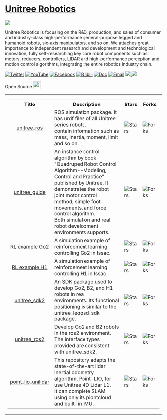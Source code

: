 # [Unitree Robotics](https://www.unitree.com)

<img src="https://oss-global-cdn.unitree.com/static/43970428169e40dc9176daadbbbb0a39_510x128.png" align="center">

Unitree Robotics is focusing on the R&D, production, and sales of consumer and industry-class high-performance general-purpose legged and humanoid robots, six-axis manipulators, and so on. We attaches great importance to independent research and development and technological innovation, fully self-researching key core robot components such as motors, reducers, controllers, LIDAR and high-performance perception and motion control algorithms, integrating the entire robotics industry chain.

[![Twitter](https://img.shields.io/badge/-Twitter-1ca0f1?style=flat&labelColor=1ca0f1&logo=twitter&logoColor=white)](https://twitter.com/UnitreeRobotics)
[![YouTube](https://img.shields.io/badge/YouTube-ff0000?style=flat&logo=youtube&logoColor=white)](https://www.youtube.com/channel/UCsMbp4V8oxzHCMdOUP-3oWw/featured)
[![Facebook](https://img.shields.io/badge/facebook-%231877F2?style=flat&labelColor=231877F2&logo=facebook&logoColor=white)](http://www.facebook.com/UnitreeRobotics)
[![Bilibili](https://img.shields.io/badge/-bilibili-ff69b4?style=flat&labelColor=ff69b4&logo=bilibili&logoColor=white)](https://space.bilibili.com/521974986)
[![Doc](https://img.shields.io/badge/Doc-FFA500?style=flat&logo=rss&logoColor=white)](https://support.unitree.com/main)
[![Email](https://img.shields.io/badge/-Email-c14438?style=flat&logo=Gmail&logoColor=white)](mailto:Laikago@unitree.cc)
<a href="https://github.com/unitreerobotics">
<img src="https://badges.strrl.dev/years/unitreerobotics?style=flat-square&logo=github">
</a>
<a href="https://github.com/unitreerobotics?tab=repositories">
<img src="https://badges.strrl.dev/repos/unitreerobotics?style=flat-square&logo=github">
</a>


<table><tbody>
<tr> Open Source <img src="https://149753425.v2.pressablecdn.com/wp-content/uploads/2009/06/osi_symbol_100X100_0.png" width=25 height=25 style="vertical-align:bottom;"></tr>
<tr><td colspan="1" rowspan="4">

<table class="table table-striped table-bordered table-vcenter"/>
    <tbody>
    <tr><th> Title </th> <th>Description</th> <th>Stars</th> <th>Forks</th></tr>
    <tr>
        <td align="center" ><a href="https://github.com/unitreerobotics/unitree_ros"> unitree_ros </a></td>
        <td>  ROS simulation package. It has urdf files of all Unitree series robots, <br>contain information such as  mass, inertia, moment, limit and so on.  </td>
        <td><img alt="Stars" src="https://img.shields.io/github/stars/unitreerobotics/unitree_ros?style=flat-square&labelColor=green"/></td>
        <td><img alt="Forks" src="https://img.shields.io/github/forks/unitreerobotics/unitree_ros?style=flat-square&labelColor=green"/></td>
    </tr>
    <tr>
        <td align="center" ><a href="https://github.com/unitreerobotics/unitree_guide"> unitree_guide </a></td>
        <td>  An instance control algorithm by book <br>"Quadruped Robot Control Algorithm--Modeling, Control and Practice" <br>published by Unitree. It demonstrates the robot joint motor control <br>method, simple foot movements, and force control algorithm. <br>Both simulation and real robot development environments supports. </td>
        <td><img alt="Stars" src="https://img.shields.io/github/stars/unitreerobotics/unitree_guide?style=flat-square&labelColor=green"/></td>
        <td><img alt="Forks" src="https://img.shields.io/github/forks/unitreerobotics/unitree_guide?style=flat-square&labelColor=green"/></td>
    </tr>
    <tr>
        <td align="center" ><a href="https://github.com/unitreerobotics/unitree_rl_gym"> RL example Go2 </a></td>
        <td>  A simulation example of reinforcement learning controlling Go2 in Issac. </td>
        <td><img alt="Stars" src="https://img.shields.io/github/stars/unitreerobotics/unitree_rl_gym?style=flat-square&labelColor=green"/></td>
        <td><img alt="Forks" src="https://img.shields.io/github/forks/unitreerobotics/unitree_rl_gym?style=flat-square&labelColor=green"/></td>
    </tr>
    <tr>
        <td align="center" ><a href="https://github.com/unitreerobotics/unitree_rl_gym"> RL example H1 </a></td>
        <td> A simulation example of reinforcement learning controlling H1 in Issac. </sub> </td>
        <td><img alt="Stars" src="https://img.shields.io/github/stars/unitreerobotics/unitree_rl_gym?style=flat-square&labelColor=green"/></td>
        <td><img alt="Forks" src="https://img.shields.io/github/forks/unitreerobotics/unitree_rl_gym?style=flat-square&labelColor=green"/></td>
    </tr>
    <tr>
        <td align="center" ><a href="https://github.com/unitreerobotics/unitree_sdk2"> unitree_sdk2 </a></td>
        <td> An SDK package used to develop Go2, B2, and H1 robots in real <br>environments. Its functional positioning is similar to the <br>unitree_legged_sdk package. </td>
        <td><img alt="Stars" src="https://img.shields.io/github/stars/unitreerobotics/unitree_sdk2?style=flat-square&labelColor=green"/></td>
        <td><img alt="Forks" src="https://img.shields.io/github/forks/unitreerobotics/unitree_sdk2?style=flat-square&labelColor=green"/></td>
    </tr>
    <tr>
        <td align="center" ><a href="https://github.com/unitreerobotics/unitree_ros2"> unitree_ros2 </a></td>
        <td> Develop Go2 and B2 robots in the ros2 environment. <br>The interface types provided are consistent with unitree_sdk2. </td>
        <td><img alt="Stars" src="https://img.shields.io/github/stars/unitreerobotics/unitree_ros2?style=flat-square&labelColor=green"/></td>
        <td><img alt="Forks" src="https://img.shields.io/github/forks/unitreerobotics/unitree_ros2?style=flat-square&labelColor=green"/></td>
    </tr>
    <tr>
        <td align="center" ><a href="https://github.com/unitreerobotics/point_lio_unilidar"> point_lio_unilidar </a></td>
        <td>  This repository adapts the state-of-the-art lidar inertial odometry <br>algorithm, Point-LIO, for use Unitree 4D Lidar L1. <br>It can complete SLAM using only its piontcloud and built-in IMU. </td>
        <td><img alt="Stars" src="https://img.shields.io/github/stars/unitreerobotics/point_lio_unilidar?style=flat-square&labelColor=green"/></td>
        <td><img alt="Forks" src="https://img.shields.io/github/forks/unitreerobotics/point_lio_unilidar?style=flat-square&labelColor=green"/></td>
    </tr>
    </tbody>
</table>


